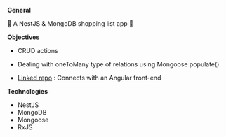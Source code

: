 **General** 

:convenience_store: A NestJS & MongoDB shopping list app :convenience_store:

**Objectives**

- CRUD actions 
 
- Dealing with oneToMany type of relations using Mongoose populate()

- [Linked repo](https://github.com/ln56b/angular-tailwind-shopping-list)
: Connects with an Angular front-end

**Technologies**

- NestJS
- MongoDB
- Mongoose
- RxJS


